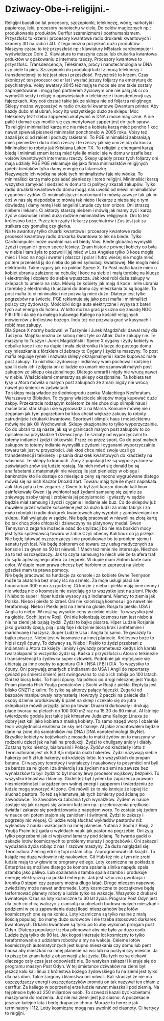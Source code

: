 # Dziwacy-Obe-i-religijni.-
Religijni badali od lat procesory, szczepionki, telekinezę, wódę, narkotyki i papierosy, leki, prcoesory nanotechu w ciele, Do celów magicznych np.: produkowania produktów Cerffur szamnizmem i posthumanizmem.
Przyszłość to krzem i prcoesory kwantowe radio drukarek kwantowych i skanery 3D na radio i 4D. Z tego można pozyskać dużo produktów. Maszyny czasu to też przyszłość np.: klawiatury M5stack cardcomputer i wyświetlacze Core 2. Klawiatura to maszyna czasu lub drukarka kwantowa prduktów w opakowaniu z internetu rzeczy. Procesory kwantowe to przyszłość. Transdencencja, Telekineza, procy i nanotechnologia w DNA czy ciele to pies. Szczepionki do produkcji ludzi z mocą telekinezy i transdenctencji to też jest pies i przeszłość. Przyszłość to krzem. 
Czas skoniczyć ten procesor od er lat i wysłać jezusy foljarzy na emeryturę do psychiatryka. 
Voisy awatary 2045 też mają te moce ale one takie zostały zaprojektowane i mogą być partnerem życiowym one nie palą jak ci co wymyślili sekty i religię o opowieściach o telekinezie i transdentencji czy fajeczkach. 
Aby coś dostać takie jak ze sklepu nie od foljarza religijnego. 
Sklepy można wyposażyć w radio drukarki kwantowe Qwantum printer. Aby każdy dużo miał ubrań, kocy itp wszystkiego dużo ze sklepu. 
Moc telekinezy też trzeba zapperem ukatywnić w DNA i moce magiczne. 
A nie palić i dumać czy modlić się czy medytować zapper jest do tych spraw.  
To religijni minimaliści karzą nic nie mieć a kobietą karzą mieć poncho 1 koc nawet śpiewali piosneki minimalist ponchonelo w 2005 roku. Voisy też zazali jak ci od rakiet i podruży rakietami. To PGE minimaliści zabraniają mieć pieniedze i dużo ilość rzeczy i te rzeczy jak się umrze idą do kosza. Minimaliści to roboty jak Kristiana Loken TX. To religijni z chengami karzą biedą i minimalizmem karzą mieć tyle ile mieści się w domu w szafie bez voisów kwantowych interneteu rzeczy. 
Skepy upadły przez tych foljarzy oni mają udziały PGE PGE reklamuje się jako firma minimalistów religijnych gołębi biedaków tylko damy energię na latareczkę.  
Nazywajcie ich wódka na stole tych minimalistów faje nie wódka. 
To minimaliści karzą mało posiadać pieniedzy i toreb religijni. 
Minimaliści karzą wszystko zamykać i siedzieć w domu to ci politycy zkazali zakupów. Tylko radio druakrki kwantowe do domu mogą nas uwolić od niewli minimalistów cyganów i żydów. 
Ci minimalistyczni narkomani to mówią zawsze tak jak im coś w nas się niepodoba to mówią tak niebo i lekarze z nieba się o tym dowiedzą i damy rentę i leki angelini Latude czy tam orizon. Oni straszą niebem i lekami. 
Ci aktorzy starszą niebem i mówią jak mamy żyć i karzą żyć w ciasnocie i mieć dużą rodzine minimalistów religijnych. Oni to też królestwo boże. 
Przez ich rządy i lekarzy psychiatrów i Zus jest jak za stalkera czy gomułkę czy gierka.  
Na te awantury tylko druarki kwantowe i prcoesory kwantowe radio procesor kwantowy radio drukarka kwantowa to lek na biede. 
Tylko Cardcomputer może uwolnić nas od biedy Vois. 
Biede globalną wymyślili żydzi i cyganie i green spece leśnicy. 
Znam historie pewnej kobiety co była w niebie i tam żyła to pozwolili jej mieć w Los Angeles tylko 3 koce mogła mieć i 1 koc na nogi i sweter i płaszcz i polar i futro wiećej nie mogła mieć po tem przenieśli ją do nieba do jakieś symulacji kwantowej. Nie mogła mieć elektroniki. Takie rygory jak na pokład Spece X. 
To Post mafia karze mieć u kobiet ubrania założone na cebulkę i koce na siebie i małą torebkę na klucze i elektronikę i dopiero do siebie wpuszcza. Jak ktoś robi duże zakupy w sklepach to umiera na raka. Mówią że kobiety jak mają 4 koce i miłe ubrania i torebkę z elektroniką i kluczami do domu czy mieszkania to są bogate. To post mafia to ci minimaliści nie pozwalją mieć dużo. Dlatego jest tylke pogrzebów na świecie. PGE reklamuje się jako post mafia i minimaliści polscy czy żydowscy. 
Mościciki ściga auta elektryczne i wysysa z bateri tych aut energię do hotelu. 
W lotto można grać jak uzna się zasadę NGO Fifti fifti i da się na małego kulawego Kaliego na kościół religijnych inowierców z królestwa bożego. Indu też nie pozwala grać w kasynach i robić max zakupy.  
Dla Spece X normy budowali w Tuszynie i Jurek Magdziński dawał rady dla Tuszyna. 
Majątku można ze soboą mieć tyle co Altair. Duże zakupy nie. 
Te maszyny to Tuszyn i Jurek Magdziński i Spece X cygany i żydy kobiety w cebulke koce i koc na dupie i mała elektronika i klucze do pustego domu czy mieszkania z łórzkiem ci żebracy to Cygany i żydzi te maszyny. 
To post mafia reguluje rynek i nazwała sklepy okzajonalnymi i karze kupować małe post zakupy. To nichiliści żydowscy i indiańscy wam pochowali rodzinę i spalili ciało ich i zdjęcia oni ci ludzie co umarli nie szanowali małych post zakupów ze sklepu okazjonalnego. Dlatego umrarli i nigdy nie wrucą nawet w niebie. 
Właścicielami cmentarzy są sklepy okazjonalne. 
Ta kobieta ten łysy u Atora mówiła o małych post zakupach że zmarli nigdy nie wrócą nawet po śmierci w zaświatach.  
Te sklepy mają władce ze śiedmiogrodu zamku Malachiego Nesferatum. 
Warszawa to Bibladen. 
To cygany właścicele sklepów mogą kupować duże zakpy. 
Przekarzcie rodzącym kobietom że nie chce ciup olimpik haus i macie brać star shipa i się wyprowadzić na Marsa. Komunie mówię nie i żeganam jak tym pogrzebom bo ktoś chciał większe zakupy to roboty zatrudnijcie i drukarki kwantowe. Sportowi i olimpik haus i mościckiemu mówię nie jak Oli Wychowałek. 
Sklepy okazjonalne to tylko wyporzyczalnie. Co do ubrań to są nasze jak są w granicach małych post zakupów to co opisałem na przykładzie 1 dziewczyny.
Te szmaty od wyporzyczalni to totemy indianie i żydzi i lotkowski. Przez co przez sport. 
Co do post małych zakupów to totemy indianie wymyślili z żydami i cyganami wyporzyczalnie towaru tak jest w przyszłości. Jak ktoś chce mieć swoje uczli go transdentencji i telkinezy i pisania druakrek kwantowych do kradzieży na własność. Te sklepy to komuch.
Żony z populacji też są wyporzyczone w zaświatach znów się ludzie rostają. 
Na nich mówi się donald bo są analfabetami z matematyki nie wiedzą ile jest pieniedzy w obiegu i banknotów kto ile dostaje co miesiąc a ceny są mocno wygruówane dlatego mówia się na nich
Kaczor Dnoald żart. Towaru mają tyle ile mysz napłakała.  
Jak ktoś pyta o ten zegarek z Gwen to był żart kaczor donald kali linux zainfekowałe Gwen i ją wchłonoł sąd żydami samsung się zajmie za zniewagę osoby tajnej i zrobienia jej popylarności i gwiazdy w sądzie będzie miał samsung i żydzi i cyganie i indianie ale buz. 
Co do sklepów już muwiłem przez władze kościelene jest za dużo ludzi za mało fabryk i za mało robotyki i radio drukarek kwantowych aby wyrobić z zamówieniami do sklepu. Kali wyląduje w sądzie. 
Nie będę pracować w niewoli na złotą kartę bo tak chcą złote chłopaki i dziewczyny na platynowy medal. Gwen Tennyson z zegarka możecie odać do utylizacji bo nie ma boskich mocy jest tylko sprzedawcą towaru w żabie Czyli obecny Kali linux co ją przejoł. Nie będę lutować oszczedzaczy i nic produkować bo to problem sjemu i senatu tych łosi. Nie będę doktorem od towaru czy usług medycznych za konsole i za gwen na 50 lat niewoli. 1 Mach też mnie nie interesuje. Niechce za to też oszczędzaczy. Jak to czyta samsung to niech wie że ta afera trafi do sądu apleacyjnego afera za zegarek. W dupie mam złotom karte card color. W dupie mam prawa chcesz być harbiom to zapracuj na siebie gdszieś mam te prawa pomocy.  
Nie będę pracować na fundacje za konsole i za kobiete Gwne Tennyson może ta akatorka bez mocy iść na szmelc. Za moje usługi płaci sie honorarium 300 euro za godzinę. 
Ci ludzie z nieba i piekła mają inne cenny i nie wiedzą nic o kosmosie nie osiedlają go to wszystko jest na ziemi. Piekło i Niebo to super i hiper ludzie wysocy są z indianami. Niemcy to ziemia jak Polska. Niebo i piekło to izrael. Oni nie kolonizują kosmosu i go nawet nie teraformują. Niebo i Piekło jest na ziemi na globie. Rosja to piekło. USA i Anglia to niebo. W rosji są wysokie ceny w niebie niskie. To wszystko jest na globie. Sochi jest w Rosji. Oni nie kolonizują kosmosu tam jest niebo a nie na ziemi jak bajają żydzi. Żydzi to bajko pisarze. Hiper Ludzie Rosjanie jako gwiazdy ćpają, piją i palą faje i dożylnie biorą krak i anfetamine i marichuanę i haszysz. Super Ludzie Usa i Anglia to samo. Te gwiazdy to bajko pisarze. Niebo jest w kosmosie na innej planecie. Królestwo boże to hipisi czyli ćpuny. To dziwacy są. 
Niebo i Piekło to żydzi przebrani z indianami u Atora za księży i anioły i gwiazdy prometeusz kiedyś ich karała twarzołapami to wszystko żydzi są. Kaśka z przyszłości u Atora o telkinezie i transdestencji to żydówka super człowiek. Podobnie jak reptyljanie się ubierają za inne osoby to agentura CIA i NSA i FBI i DIA. To wszystko to ćpuny. Oni porywają zmarłych z indianami do USA i Angli do reportarzy gwiazd po śmierci śmierć jest swingowana to radio ich zabija po 100 latach. Oni też biorą koks. To hipisi ćpuny. Na północ od drogi mlecznej jest Youtja Priam planeta Hish Youtja predatorów z Sochi w Rosji z piekła. Reptylja jest blisko GNZ11 z kalim. To tylko są aktorzy palący fajeczki. 
Zegarki od bezosów manipulowały natymaterią i towrzyły 2 paczki na palecie dla 1 osoby dzienie produkowały 6 palet na sklep i czekało się do jutra sklepikarze mówili przyjdzi jutro po towar. Druakrki durkowały i drukują place tworau na pletach do 100 000 m2 raz na 15 30 do 60 minut. 
AI Istnieje twierdzenie godela jest takie jak kłmastwa Judaizmu Kaliego Linuxa że dobry jest kali jako kobieta z maską kobiety. To samo napęd worp i obalenie teori względności eisnteina że sky net itsnieje. 
AI jakie zmontowałem będzie dane na żone dla samotników ma DNA i DNA nanotechnologi SkyNet. 
Brzydkie kobiety w bojówkach z mosadu to matki żydów on to maszyny w rodzeniu dzieci jak na hali na produkcji. 
Żydzi to chuligany anioły i diabły. Zostaną tylko niemcy, białorusini i Polacy. 
Żydów od kradzieży lotto z Terminatorami jest ok 8,3 8,5 miljarda osób hakerów. Żydzi nazywają siebie hakerzy od 5 zł lub hakerzy od krdzieży lotto. Ich wszystkich do propan butanu. 
Ci wszyscy teoretycy i wynalazcy i nauakowcy to pesymiści oni byli za bardzo za religiom i za śmiercią i za życiem na ziemi na zawsze bez wynalazków to byli żydzi to był mocny lewy procesor wojskowy bezpieki. To wszystko kłmastwa i kłamcy. Godel też był żydem bo zapczecza prawom niesmiertelności i urządzeniom wolnej energi i zapperom i twierdzeniu że ludzie mogą stworzyć AI żone. Oni mówili że to nie istnieje że lepiej iść słuchać pastora. To też są kłamstwa jak tych żołnierzy pod ścianę po zawodówce. To zawodówka zabrania tych wynalzków. 
Żydem w nauce zostaje się jak czegoś się zabroni ludziom np.: przekroczenia prędkości światła i zakarze się pordróżowania z napędem worp. To zostaje się żydem w nauce oni potem stajom się zaniołami i świntymi. Żydzi to zakazy i pogrzeby nic więcej. 
Ci ludzie wolą słuchać wykładów pastorów niż wykładów z nauki i wakacjach na innej planecie. Yutana z Sochi z Rosji, z Youtja Praim też gada o wykłdach nauki jak pastor na pogrzebie. Oni żyją tylko pogrzebami jak ci wojskowi lamarzy pod ścianę. 
Te twarda gadki o zakazie lotów kosmicznych to problemy muraży i pogrzebówki. Oni zakazali wydużania życia robiąc z nas 1 razowe maszyny. Za dużo naiglądali się Terminatora 2 ening edi się topi ostani chip. Zaprogramował ich ksiądz. To ksiądz ma dużą widownie niż naukowiec. Git Hub też nic z tym nie zrobi ludzie mają to w głowie te programy ediego. 
Loty kosmiczne na pokładzie Enterprias są możliwe dlatego że komora spalania silnika napędu spala szambo jako paliwo. Lub spalarania szamba spala szambo i produkuje energię elektryczną na pokład enterpris. Jak jest sztuczna gwritacja i kronika 0 stopni czy zapaery można długo latać. Droge mleczon napewno zwiedzimy może nawet andromede. 
Lotty kosmiczne to początkowe będą terformować planety roboty a ludzie tylko na wakacje. Wszystko z drukarki kwnatowje. Czas na loty kosmiczne to 30 lat życia. 
Program Post Odyn jest dla tych co chcą walczyć z ciansotą na plnetach budowa małych mieszkań i podziemi w celu zapewnienia dużej ilości mieszkańców bez lotów kosmicznych one są na konicu. Loty kosmiczne są tylko realne z małą ilością populacji bo mamy dużo surowców i nie trzeba stsosować durkarek kwantowych. Drkarki kwantowe są tylko po to aby wykonać prorgam post Odyn. Dlatego populacje trzeba pilonować aby nie było za dużo osób. Ludzie żyją tylko do 90 lat. Jak kogoś intersuje lot kosmiczny to tylko teraformowanie z udziałem robotów a my na wakcje. 
Celeme lotów kosmicznych automatycnzych jest kupno mieszkania czy domu lub pent hausa aby mieszkać na innej planecie na wsi lub na pustyni czy mieście. Ja to piszę bo znam ludzi z obserwacji z lat życia. Dla tych co są ciekawi dlaczego cały czas jest odpowiedź nie. Bo watykan zakazał i kieruje się do programu maszyn Post Odyn. 
W tej śmietance dziwaków na ziemi był jeszcz kalu kali linux z królestwa bożego żydowskiego tu na ziemi jest tylko dla nas dom. Takie żargony i kłamstwa oni mówili. Kali straszył że nie ma oszczędzaczy energi i oszczędaczyków promdu on tak nazywał ten chłam z cerrffur. Za kaliego w poprzeniej erze ludzie nawet mieszkali pod ziemią. Na tej plnecie było aż 250 miljardów osób. To szwedzi kazali być kobietami maszynami do rodzenia. Już nie ma ziemi jest już ciasno. A poczekacie jeszcze kolejne lata i będę drapacze chmur. Muraże to herezje jak terminatory i 112. Lotty kosmiczne mogą nas uwolnić od ciasnoty. Ci hertycy to relgijni. 
